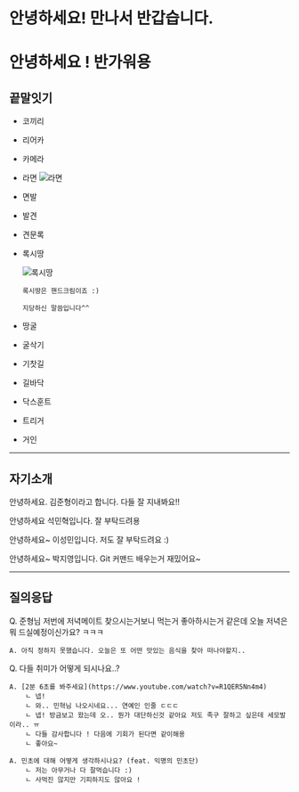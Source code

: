 # 안녕하세요! 만나서 반갑습니다.

# 안녕하세요 ! 반가워용

## 끝말잇기

- 코끼리

- 리어카

- 카메라

- 라면
  ![라면](https://w.namu.la/s/9f15f198aab1b14c8aa47e96a91a9d03331ecb7b5b892c803159d39b0d77ab4be30e2f15f66191284d7dad8371989329cc1c80810745e980a6949ae5e3589df6ca7b4a829e77b69bffe3993b197a2811fc680cbc0137e7820c66200afb3b02b5)

-  면발

- 발견

- 견문록

- 록시땅


  ![록시땅](https://encrypted-tbn0.gstatic.com/images?q=tbn:ANd9GcRbF4uJDZXroSWEpHd-j2LS71DvCeFz2o0hLw&usqp=CAU)

  `록시땅은 핸드크림이죠 :)`

    `지당하신 말씀입니다^^`


- 땅굴

- 굴삭기

- 기찻길

- 길바닥

- 닥스훈트

- 트리거

- 거인 

---
## 자기소개

안녕하세요. 김준형이라고 합니다. 다들 잘 지내봐요!!

안녕하세요 석민혁입니다. 잘 부탁드려용

안녕하세요~ 이성민입니다. 저도 잘 부탁드려요 :)

안녕하세요~ 박지영입니다. Git 커맨드 배우는거 재밌어요~


---

## 질의응답

Q. 준형님 저번에 저녁메이트 찾으시는거보니 먹는거 좋아하시는거 같은데 오늘 저녁은 뭐 드실예정이신가요? ㅋㅋㅋ

    A. 아직 정하지 못했습니다. 오늘은 또 어떤 맛있는 음식을 찾아 떠나야할지..


Q. 다들 취미가 어떻게 되시나요..?

    A. [2분 6초를 봐주세요](https://www.youtube.com/watch?v=R1QER5Nn4m4)
        ㄴ 넵!
        ㄴ 와.. 민혁님 나오시네요... 연예인 인줄 ㄷㄷㄷ
        ㄴ 넵! 방금보고 왔는데 오.. 뭔가 대단하신것 같아요 저도 족구 잘하고 싶은데 세모발이라.. ㅠ
        ㄴ 다들 감사합니다 ! 다음에 기회가 된다면 같이해용
        ㄴ 좋아요~

    A. 민초에 대해 어떻게 생각하시나요? (feat. 익명의 민초단)
        ㄴ 저는 아무거나 다 잘먹습니다 :)
        ㄴ 사먹진 않지만 기피하지도 않아요 !
